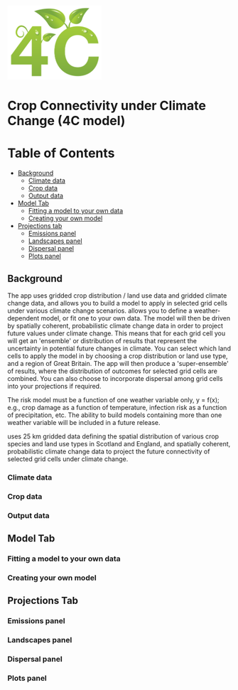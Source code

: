 <p align="left">
  <img width="212" height="166"  src="https://github.com/pskelsey/4C/blob/gh-pages/4CLogo.png">
</p>


# Crop Connectivity under Climate Change (4C model)

# Table of Contents
* [Background](#background)
  * [Climate data](#background)
  * [Crop data](#climate-data)
  * [Output data](#crop-data)
* [Model Tab](#model-tab)
  * [Fitting a model to your own data](#fitting-a-model-to-your-own-data)
  * [Creating your own model](#creating-your-own-model)
* [Projections tab](#projections-tab)
  * [Emissions panel](#emissions-panel)
  * [Landscapes panel](#landscapes-panel)
  * [Dispersal panel](#dispersal-panel)
  * [Plots panel](#plots-panel)

## Background
The app uses gridded crop distribution / land use data and gridded climate change data, and allows you to build a model to apply in selected grid cells under various climate change scenarios. 
allows you to define a weather-dependent model, or fit one to your own data. The model will then be driven by spatially coherent, probabilistic climate change data in order to project future values under climate change. This means that for each grid cell you will get an 'ensemble' or distribution of results that represent the uncertainty in potential future changes in climate. You can select which land cells to apply the model in by choosing a crop distribution or land use type, and a region of Great Britain. The app will then produce a 'super-ensemble' of results, where the distribution of outcomes for selected grid cells are combined. You can also choose to incorporate dispersal among grid cells into your projections if required.  

The risk model must be a function of one weather variable only, y = f(x); e.g., crop damage as a function of temperature, infection risk as a function of precipitation, etc. The ability to build models containing more than one weather variable will be included in a future release. 

uses 25 km gridded data  defining the spatial distribution of various crop species and land use types in Scotland and England, and spatially coherent, probabilistic climate change data to project the future connectivity of selected grid cells under climate change. 

### Climate data


### Crop data


### Output data


## Model Tab


### Fitting a model to your own data


### Creating your own model


## Projections Tab


### Emissions panel


### Landscapes panel


### Dispersal panel


### Plots panel



